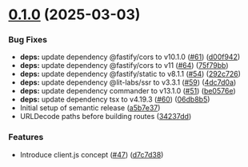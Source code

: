 # [0.1.0](https://github.com/hubro-apparatus/hubro/compare/v0.0.10...v0.1.0) (2025-03-03)


### Bug Fixes

* **deps:** update dependency @fastify/cors to v10.1.0 ([#61](https://github.com/hubro-apparatus/hubro/issues/61)) ([d00f942](https://github.com/hubro-apparatus/hubro/commit/d00f9428a6ea6903219f3ce7db462b7819446246))
* **deps:** update dependency @fastify/cors to v11 ([#64](https://github.com/hubro-apparatus/hubro/issues/64)) ([75f79bb](https://github.com/hubro-apparatus/hubro/commit/75f79bbc78eacd00413fc111997e0c30ae643228))
* **deps:** update dependency @fastify/static to v8.1.1 ([#54](https://github.com/hubro-apparatus/hubro/issues/54)) ([292c726](https://github.com/hubro-apparatus/hubro/commit/292c7263176145f1b677282fe41c9b92e69a97c1))
* **deps:** update dependency @lit-labs/ssr to v3.3.1 ([#59](https://github.com/hubro-apparatus/hubro/issues/59)) ([4dc7d0a](https://github.com/hubro-apparatus/hubro/commit/4dc7d0a5de647ca7cd659488d569cc107ff58a1b))
* **deps:** update dependency commander to v13.1.0 ([#51](https://github.com/hubro-apparatus/hubro/issues/51)) ([be0576e](https://github.com/hubro-apparatus/hubro/commit/be0576e8b0575ff9ee847eeb9c43954960416c4c))
* **deps:** update dependency tsx to v4.19.3 ([#60](https://github.com/hubro-apparatus/hubro/issues/60)) ([06db8b5](https://github.com/hubro-apparatus/hubro/commit/06db8b5887a8258005bdb827eb2496251527dbf6))
* Initial setup of semantic release ([a5b7e37](https://github.com/hubro-apparatus/hubro/commit/a5b7e377b3a6efbf83b28af3fbda711b242417d5))
* URLDecode paths before building routes ([34237dd](https://github.com/hubro-apparatus/hubro/commit/34237dd659b924a5df579b4989e4ffaadbb672f7))


### Features

* Introduce client.js concept ([#47](https://github.com/hubro-apparatus/hubro/issues/47)) ([d7c7d38](https://github.com/hubro-apparatus/hubro/commit/d7c7d388daa763d691e32c5bd99d9f97179ccbda))
